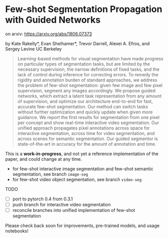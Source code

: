 # Few-shot Segmentation Propagation with Guided Networks

on arxiv: https://arxiv.org/abs/1806.07373

by Kate Rakelly\*, Evan Shelhamer\*, Trevor Darrell, Alexei A. Efros, and Sergey Levine
UC Berkeley

> Learning-based methods for visual segmentation have made progress on particular
types of segmentation tasks, but are limited by the necessary supervision, the
narrow definitions of fixed tasks, and the lack of control during inference for
correcting errors. To remedy the rigidity and annotation burden of standard
approaches, we address the problem of few-shot segmentation: given few image
and few pixel supervision, segment any images accordingly. We propose guided
networks, which extract a latent task representation from any amount of
supervision, and optimize our architecture end-to-end for fast, accurate
few-shot segmentation. Our method can switch tasks without further optimization
and quickly update when given more guidance. We report the first results for
segmentation from one pixel per concept and show real-time interactive video
segmentation. Our unified approach propagates pixel annotations across space
for interactive segmentation, across time for video segmentation, and across
scenes for semantic segmentation. Our guided segmentor is state-of-the-art in
accuracy for the amount of annotation and time.

This is a **work-in-progress**, and not yet a reference implementation of the paper, and could change at any time.

- for few-shot interactive image segmentation and few-shot semantic segmentation, see branch `image-seg`
- for few-shot video object segmentation, see branch `video-seg`

TODO

- [ ] port to pytorch 0.4 from 0.3.1
- [ ] push branch for interactive video segmentation
- [ ] reconcile branches into unified implementation of few-shot segmentation

Please check back soon for improvements, pre-trained models, and usage notebooks!
